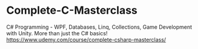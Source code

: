 # Complete-C-Masterclass
C# Programming - WPF, Databases, Linq, Collections, Game Development with Unity. More than just the C# basics!<br>
https://www.udemy.com/course/complete-csharp-masterclass/
